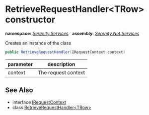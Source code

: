 # RetrieveRequestHandler&lt;TRow&gt; constructor
**namespace:** *[Serenity.Services](../../README.md#serenity.services-namespace)*   **assembly**: *[Serenity.Net.Services](../../README.md)*

Creates an instance of the class

```csharp
public RetrieveRequestHandler(IRequestContext context)
```

| parameter | description |
| --- | --- |
| context | The request context |

## See Also

* interface [IRequestContext](../IRequestContext.md)
* class [RetrieveRequestHandler&lt;TRow&gt;](../RetrieveRequestHandler-1.md)